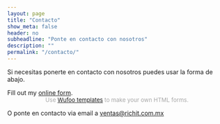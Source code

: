 ```yaml
---
layout: page
title: "Contacto"
show_meta: false
header: no
subheadline: "Ponte en contacto con nosotros"
description: ""
permalink: "/contacto/"
---
```


Si necesitas ponerte en contacto con nosotros puedes usar la forma de abajo.


<div id="wufoo-qazzlsq1s5eeoq">
Fill out my <a href="https://richit.wufoo.com/forms/qazzlsq1s5eeoq">online form</a>.
</div>
<div id="wuf-adv" style="font-family:inherit;font-size: small;color:#a7a7a7;text-align:center;display:block;">Use <a href="http://wufoo.com.mx/gallery/templates/">Wufoo templates</a> to make your own HTML forms.</div>
<script type="text/javascript">var qazzlsq1s5eeoq;(function(d, t) {
var s = d.createElement(t), options = {
'userName':'richit',
'formHash':'qazzlsq1s5eeoq',
'autoResize':true,
'height':'496',
'async':true,
'host':'wufoo.com',
'header':'show',
'ssl':true};
s.src = ('https:' == d.location.protocol ? 'https://' : 'http://') + 'www.wufoo.com/scripts/embed/form.js';
s.onload = s.onreadystatechange = function() {
var rs = this.readyState; if (rs) if (rs != 'complete') if (rs != 'loaded') return;
try { qazzlsq1s5eeoq = new WufooForm();qazzlsq1s5eeoq.initialize(options);qazzlsq1s5eeoq.display(); } catch (e) {}};
var scr = d.getElementsByTagName(t)[0], par = scr.parentNode; par.insertBefore(s, scr);
})(document, 'script');</script>

O ponte en contacto via email a [ventas@richit.com.mx](mailto:ventas@richit.com.mx)

 <!-- forma tomada de wufoo [1]: http://www.wufoo.com/ -->
